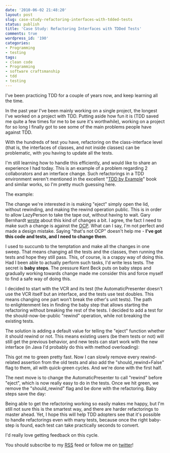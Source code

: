 ```yaml
---
date: '2010-06-02 21:48:20'
layout: post
slug: case-study-refactoring-interfaces-with-tdded-tests
status: publish
title: 'Case Study: Refactoring Interfaces with TDDed Tests'
comments: true
wordpress_id: '190'
categories:
- Programming
- testing
tags:
- clean code
- Programming
- software craftsmanship
- tdd
- testing
---
```


I've been practicing TDD for a couple of years now, and keep learning all the time.

In the past year I've been mainly working on a single project, the longest I've worked on a project with TDD. Putting aside how fun it is (TDD saved me quite a few times for me to be sure it's worthwhile), working on a project for so long I finally got to see some of the main problems people have against TDD.

With the hundreds of test you have, refactoring on the class-interface level (that is, the interfaces of classes, and not inside classes) can be problematic, with you having to update all the tests.

I'm still learning how to handle this efficiently, and would like to share an experience I had today. This is an example of a problem regarding 2 collaborators and an interface change. Such refactorings in a TDD environment weren't mentioned in the excellent "[TDD by Example](http://www.codelord.net/2010/01/12/every-coder-should-read-tdd-by-example/)" book and similar works, so I'm pretty much guessing here.

The example:

 
The change we're interested in is making "eject" simply open the lid, without rewinding, and making the rewind operation public. This is in order to allow LazyPerson to take the tape out, without having to wait.  Gary Bernhardt [wrote](http://blog.extracheese.org/2009/10/my-personal-failures-in-test-isolation.html) about this kind of changes a bit. I agree, the fact I need to make such a change is against the [OCP](http://en.wikipedia.org/wiki/Open/closed_principle). What can I say, I'm not perfect and made a design mistake. Saying "that's not OCP" doesn't help me - **I've got this code and tests, and I need to change them**.
 
I used to succumb to the temptation and make all the changes in one sweep. That means changing all the tests and the classes, then running the tests and hope they still pass. This, of course, is a crappy way of doing this. Had I been able to actually perform such tasks, I'd write less tests.  The secret is **baby steps**. The pressure Kent Beck puts on baby steps and gradually working towards change made me consider this and force myself to find a safe way of doing this.
 
I decided to start with the VCR and its test (the AutomaticPresenter doesn't use the VCR itself but an interface, and the tests use test doubles. This means changing one part won't break the other's unit tests).  The path to enlightenment lies in finding the baby step that allows starting the refactoring without breaking the rest of the tests. I decided to add a test for the should-now-be-public "rewind" operation, while not breaking the existing tests.
 
The solution is adding a default value for telling the "eject" function whether it should rewind or not. This means existing users (be them tests or not) will still get the previous behavior, and new tests can start work with the new interface (in Java I'd probably do this with method overloading): 

This got me to green pretty fast. Now I can slowly remove every rewind-related assertion from the old tests and also add the "should_rewind=False" flag to them, all with quick-green cycles. And we're done with the first half.

The next move is to change the AutomaticPresenter to call "rewind" before "eject", which is now really easy to do in the tests. Once we hit green, we remove the "should_rewind" flag and be done with the refactoring. Baby steps save the day:


Being able to get the refactoring working so easily makes me happy, but I'm still not sure this is the smartest way, and there are harder refactorings to master ahead. Yet, I hope this will help TDD adopters see that it's possible to handle refactorings even with many tests, because once the right baby-step is found, each test can take practically seconds to convert.

I'd really love getting feedback on this cycle.

You should subscribe to my [RSS](http://feeds.feedburner.com/TheCodeDump) feed or follow me on [twitter](http://www.twitter.com/avivby)!
